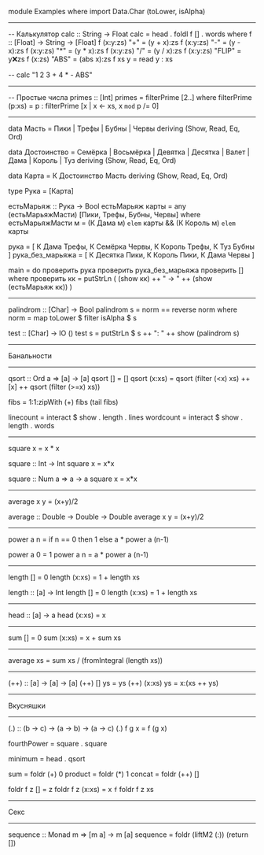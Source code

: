 
module Examples where
import Data.Char (toLower, isAlpha)


-------------------------------------------------


-- Калькулятор
calc :: String -> Float
calc = head . foldl f [] . words
  where 
    f :: [Float] -> String -> [Float]
    f (x:y:zs) "+"    = (y + x):zs
    f (x:y:zs) "-"    = (y - x):zs
    f (x:y:zs) "*"    = (y * x):zs
    f (x:y:zs) "/"    = (y / x):zs
    f (x:y:zs) "FLIP" = y:x:zs
    f (x:zs)   "ABS"  = (abs x):zs
    f xs       y      = read y : xs

-- calc "1 2 3 + 4 * - ABS"


-------------------------------------------------


-- Простые числа
primes :: [Int]
primes = filterPrime [2..] 
  where filterPrime (p:xs) = 
          p : filterPrime [x | x <- xs, x `mod` p /= 0]


-------------------------------------------------


data Масть = Пики | Трефы | Бубны | Червы
  deriving (Show, Read, Eq, Ord)

data Достоинство = Семёрка | Восьмёрка | Девятка | Десятка
                 | Валет | Дама | Король | Туз
  deriving (Show, Read, Eq, Ord)

data Карта = К Достоинство Масть
  deriving (Show, Read, Eq, Ord)

type Рука = [Карта]

естьМарьяж :: Рука -> Bool
естьМарьяж карты =
   any (естьМарьяжМасти) [Пики, Трефы, Бубны, Червы]
   where
     естьМарьяжМасти м = (К Дама м) `elem` карты && (К Король м) `elem` карты

рука = [ К Дама Трефы, К Семёрка Червы, К Король Трефы, К Туз Бубны ]
рука_без_марьяжа = [ К Десятка Пики, К Король Пики, К Дама Червы ]

main = do
  проверить рука
  проверить рука_без_марьяжа
  проверить []
  where
    проверить кк = putStrLn ( (show кк) ++ " -> " ++ (show (естьМарьяж кк)) )


-------------------------------------------------

palindrom :: [Char] -> Bool
palindrom s =
    norm == reverse norm
    where norm = map toLower $ filter isAlpha $ s

test :: [Char] -> IO ()
test s =
    putStrLn $ s ++ ": " ++ show (palindrom s)

--------------------------------------------------

Банальности

--------------------------------------------------

qsort :: Ord a => [a] -> [a]
qsort []     = []
qsort (x:xs) = qsort (filter (<x) xs) ++ [x] ++ qsort (filter (>=x) xs))

fibs = 1:1:zipWith (+) fibs (tail fibs)

linecount = interact $ show . length . lines
wordcount = interact $ show . length . words

--------------------------------------------------

square x = x * x

square :: Int -> Int
square x = x*x

square :: Num a => a -> a
square x = x*x

--------------------------------------------------

average x y = (x+y)/2

average :: Double -> Double -> Double
average x y = (x+y)/2


--------------------------------------------------

power a n = if n == 0 then 1 else a * power a (n-1)

power a 0 = 1
power a n = a * power a (n-1)

--------------------------------------------------

length []     = 0
length (x:xs) = 1 + length xs

length :: [a] -> Int
length []     = 0
length (x:xs) = 1 + length xs

--------------------------------------------------

head :: [a] -> a
head (x:xs) = x

--------------------------------------------------

sum []     = 0
sum (x:xs) = x + sum xs

--------------------------------------------------

average xs = sum xs / (fromIntegral (length xs))

--------------------------------------------------

(++) :: [a] -> [a] -> [a]
(++) []     ys = ys
(++) (x:xs) ys = x:(xs ++ ys)

--------------------------------------------------

Вкусняшки

--------------------------------------------------

(.) :: (b -> c) -> (a -> b) -> (a -> c)
(.) f g x = f (g x)

fourthPower = square . square

minimum = head . qsort

sum     = foldr (+) 0
product = foldr (*) 1
concat  = foldr (++) []

foldr f z []     = z
foldr f z (x:xs) = x `f` foldr f z xs

--------------------------------------------------

Секс

--------------------------------------------------

sequence :: Monad m => [m a] -> m [a]
sequence = foldr (liftM2 (:)) (return [])
